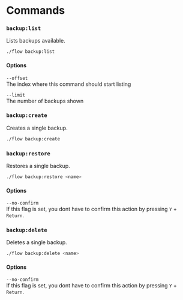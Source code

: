 # Commands

### `backup:list`

Lists backups available.

```bash
./flow backup:list
```

#### Options
`--offset`  <br />
The index where this command should start listing

`--limit` <br />
The number of backups shown


### `backup:create`

Creates a single backup.

```bash
./flow backup:create 
```


### `backup:restore`

Restores a single backup.

```bash
./flow backup:restore <name>
```

#### Options
`--no-confirm` <br />
If this flag is set, you dont have to confirm this action by pressing `Y` + `Return`.


### `backup:delete`

Deletes a single backup.

```bash
./flow backup:delete <name>
```

#### Options
`--no-confirm` <br />
If this flag is set, you dont have to confirm this action by pressing `Y` + `Return`. 
